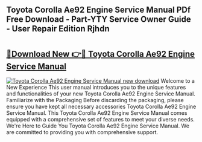 ## Toyota Corolla Ae92 Engine Service Manual PDf Free Download - Part-YTY Service Owner Guide - User Repair Edition Rjhdn

# <h2><a href="http://bc68846.oget.top/?id=Toyota+Corolla+Ae92+Engine+Service+Manual">🔗Download New 👉🔴 Toyota Corolla Ae92 Engine Service Manual</a></h2>

[![Toyota Corolla Ae92 Engine Service Manual new download](https://i.imgur.com/5g1atiW.png)](http://bc68846.oget.top/?id=Toyota+Corolla+Ae92+Engine+Service+Manual)
Welcome to a New Experience This user manual introduces you to the unique features and functionalities of your new Toyota Corolla Ae92 Engine Service Manual. Familiarize with the Packaging Before discarding the packaging, please ensure you have kept all necessary accessories Toyota Corolla Ae92 Engine Service Manual. This Toyota Corolla Ae92 Engine Service Manual comes equipped with a comprehensive set of features to meet your diverse needs. We're Here to Guide You Toyota Corolla Ae92 Engine Service Manual. We are committed to providing you with comprehensive support.
